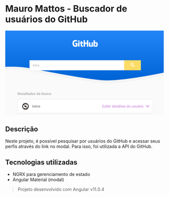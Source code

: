 # Mauro Mattos - Buscador de usuários do GitHub

![Interface](./docs/banner.png)

## Descrição

Neste projeto, é possível pesquisar por usuários do GitHub e acessar seus perfis através do link no modal. Para isso, foi utilizada a API do GitHub.
## Tecnologias utilizadas

- NGRX para gerenciamento de estado
- Angular Material (modal)

> Projeto desenvolvido com Angular v11.0.4
